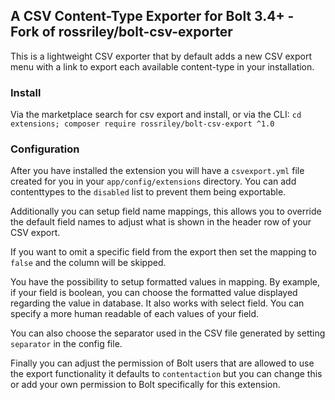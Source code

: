 ## A CSV Content-Type Exporter for Bolt 3.4+ - Fork of rossriley/bolt-csv-exporter

This is a lightweight CSV exporter that by default adds a new CSV export menu with a link to export
each available content-type in your installation.

### Install

Via the marketplace search for csv export and install, or via the CLI: 
`cd extensions; composer require rossriley/bolt-csv-export ^1.0`

### Configuration

After you have installed the extension you will have a `csvexport.yml` file created for you in your
`app/config/extensions` directory. You can add contenttypes to the `disabled` list to prevent them
being exportable.

Additionally you can setup field name mappings, this allows you to override the default field names 
to adjust what is shown in the header row of your CSV export.

If you want to omit a specific field from the export then set the mapping to `false` and the column
will be skipped.

You have the possibility to setup formatted values in mapping. By example, if your field is boolean, 
you can choose the formatted value displayed regarding the value in database.
It also works with select field. You can specify a more human readable of each values of your field.

You can also choose the separator used in the CSV file generated by setting `separator` in the config file.

Finally you can adjust the permission of Bolt users that are allowed to use the export functionality
it defaults to `contentaction` but you can change this or add your own permission to Bolt specifically
for this extension.
